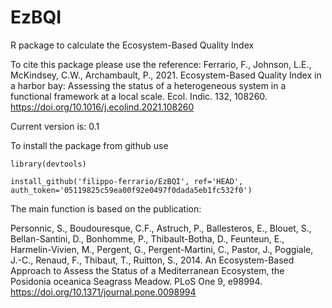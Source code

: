 # EzBQI
 R package to calculate the Ecosystem-Based Quality Index

To cite this package please use the reference:
Ferrario, F., Johnson, L.E., McKindsey, C.W., Archambault, P., 2021. Ecosystem-Based Quality Index in a harbor bay: Assessing the status of a heterogeneous system in a functional framework at a local scale. Ecol. Indic. 132, 108260. https://doi.org/10.1016/j.ecolind.2021.108260

Current version is: 0.1

To install the package from github use

```
library(devtools)

install_github('filippo-ferrario/EzBQI', ref='HEAD', auth_token='05119825c59ea00f92e0497f0dada5eb1fc532f0')
```



The main function is based on the publication:

Personnic, S., Boudouresque, C.F., Astruch, P., Ballesteros, E., Blouet, S., Bellan-Santini, D., Bonhomme, P., Thibault-Botha, D., Feunteun, E., Harmelin-Vivien, M., Pergent, G., Pergent-Martini, C., Pastor, J., Poggiale, J.-C., Renaud, F., Thibaut, T., Ruitton, S., 2014. An Ecosystem-Based Approach to Assess the Status of a Mediterranean Ecosystem, the Posidonia oceanica Seagrass Meadow. PLoS One 9, e98994. https://doi.org/10.1371/journal.pone.0098994

